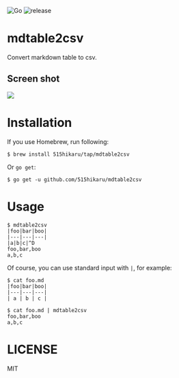 ![Go](https://github.com/515hikaru/mdtable2csv/workflows/Go/badge.svg)
![release](https://github.com/515hikaru/mdtable2csv/workflows/release/badge.svg)

# mdtable2csv

Convert markdown table to csv.

## Screen shot

![](https://cdn-ak.f.st-hatena.com/images/fotolife/h/hikaru515/20191228/20191228175525.gif)

# Installation

If you use Homebrew, run following:

```
$ brew install 515hikaru/tap/mdtable2csv
```

Or `go get`:

```
$ go get -u github.com/515hikaru/mdtable2csv
```

# Usage

```
$ mdtable2csv
|foo|bar|boo|
|---|---|---|
|a|b|c|^D
foo,bar,boo
a,b,c
```

Of course, you can use standard input with `|`, for example:

```
$ cat foo.md
|foo|bar|boo|
|---|---|---|
| a | b | c |

$ cat foo.md | mdtable2csv
foo,bar,boo
a,b,c
```

# LICENSE

MIT
